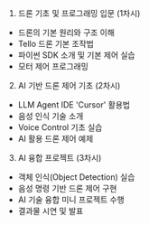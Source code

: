 1. 드론 기초 및 프로그래밍 입문 (1차시)
 - 드론의 기본 원리와 구조 이해
 - Tello 드론 기본 조작법
 - 파이썬 SDK 소개 및 기본 제어 실습
 - 모터 제어 프로그래밍

2. AI 기반 드론 제어 기초 (2차시)
 - LLM Agent IDE 'Cursor' 활용법
 - 음성 인식 기술 소개
 - Voice Control 기초 실습
 - AI 활용 드론 제어 예제

3. AI 융합 프로젝트 (3차시)
 - 객체 인식(Object Detection) 실습
 - 음성 명령 기반 드론 제어 구현
 - AI 기술 융합 미니 프로젝트 수행
 - 결과물 시연 및 발표